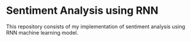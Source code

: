 # Sentiment Analysis using RNN
 This repository consists of my implementation of sentiment analysis using RNN machine learning model.
